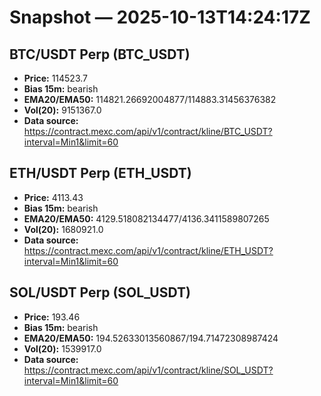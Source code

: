 # Snapshot — 2025-10-13T14:24:17Z

## BTC/USDT Perp (BTC_USDT)
- **Price:** 114523.7
- **Bias 15m:** bearish
- **EMA20/EMA50:** 114821.26692004877/114883.31456376382
- **Vol(20):** 9151367.0
- **Data source:** https://contract.mexc.com/api/v1/contract/kline/BTC_USDT?interval=Min1&limit=60

## ETH/USDT Perp (ETH_USDT)
- **Price:** 4113.43
- **Bias 15m:** bearish
- **EMA20/EMA50:** 4129.518082134477/4136.3411589807265
- **Vol(20):** 1680921.0
- **Data source:** https://contract.mexc.com/api/v1/contract/kline/ETH_USDT?interval=Min1&limit=60

## SOL/USDT Perp (SOL_USDT)
- **Price:** 193.46
- **Bias 15m:** bearish
- **EMA20/EMA50:** 194.52633013560867/194.71472308987424
- **Vol(20):** 1539917.0
- **Data source:** https://contract.mexc.com/api/v1/contract/kline/SOL_USDT?interval=Min1&limit=60

